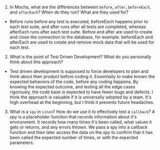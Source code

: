 <!-- Answers to the Short Answer Essay Questions go here -->

1.  In Mocha, what are the differences between `before`, `after`, `beforeEach`, and `afterEach`? When do they run? What are they used for?

* Before runs before any test is executed, beforeEach happens prior to each test suite, and after runs after all tests are completed, whereas afterEach runs after each test suite. Before and after are used to create and close the connection to the database, for example. beforeEach and afterEach are used to create and remove mock data that will be used for each test.

2.  What is the point of Test Driven Development? What do you personally think about this approach?

* Test driven development is supposed to force developers to plan and think about their product before coding it. Essentially to make known the expected behaviors of the code, before any coding happens. By knowing the expected outcome, and testing all the edge cases rigorously, the code base is expected to have fewer bugs and defects. I think the approach is valuable if it is universally adopted by a team. It's high overhead at the beginning, but I think it prevents future headaches.

3.  What is a `spy` in `sinon`? How do we use it to effectively test a `callback`?
    A spy is a placeholder function that records information about it's environment. It records how many times it's been called, what values it gets or returns, and any errors thrown. We pass a spy into a callback function and then later access the data on the spy to confirm that it has been called the expected number of times, or with the expected parameters.
